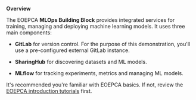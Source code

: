 
**Overview**

The EOEPCA **MLOps Building Block** provides integrated services for training, managing and deploying machine learning models. It uses three main components:

- **GitLab** for version control. For the purpose of this demonstration, you'll use a pre-configured external GitLab instance.

- **SharingHub** for discovering datasets and ML models.

- **MLflow** for tracking experiments, metrics and managing ML models.

It's recommended you're familiar with EOEPCA basics. If not, review the [EOEPCA introduction tutorials](../intro) first.

  

